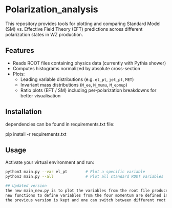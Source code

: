 # Polarization_analysis

This repository provides tools for plotting and comparing Standard Model (SM) vs. Effective Field Theory (EFT) predictions across different polarization states in WZ production.

## Features

- Reads ROOT files containing physics data (currently with Pythia shower)
- Computes histograms normalized by absolute cross-section
- Plots:
  - Leading variable distributions (e.g. `el_pt`, `jet_pt`, `MET`)
  - Invariant mass distributions (`M_ee`, `M_mumu`, `M_epmup`)
  - Ratio plots (EFT / SM) including per-polarization breakdowns for better visualisation
## Installation

dependencies can be found in requirements.txt file:

pip install -r requirements.txt

## Usage

Activate your virtual environment and run:

```bash
python3 main.py --var el_pt        # Plot a specific variable
python3 main.py --all              # Plot all standard ROOT variables

## Updated version
the new main_new.py is to plot the variables from the root file produced from lHE files (no parthon shower)
new functions to define variables from the four momentum are defined in physics_variables.py
the previous version is kept and one can switch between different root files using source , --source spin or --source old (the default version is spin at the moment)

